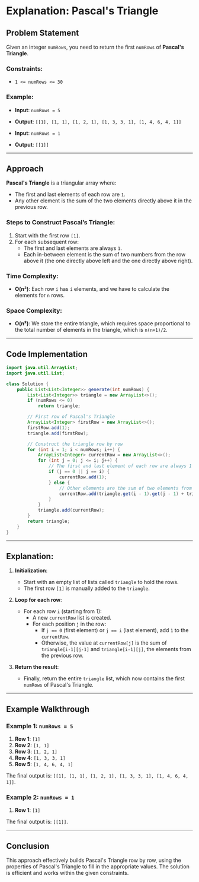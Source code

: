 # Explanation: Pascal's Triangle

## Problem Statement

Given an integer `numRows`, you need to return the first `numRows` of **Pascal's Triangle**.

### Constraints:
- `1 <= numRows <= 30`

### Example:

- **Input**: `numRows = 5`
- **Output**: `[[1], [1, 1], [1, 2, 1], [1, 3, 3, 1], [1, 4, 6, 4, 1]]`

- **Input**: `numRows = 1`
- **Output**: `[[1]]`

---

## Approach

**Pascal's Triangle** is a triangular array where:
- The first and last elements of each row are `1`.
- Any other element is the sum of the two elements directly above it in the previous row.

### Steps to Construct Pascal’s Triangle:
1. Start with the first row `[1]`.
2. For each subsequent row:
   - The first and last elements are always `1`.
   - Each in-between element is the sum of two numbers from the row above it (the one directly above left and the one directly above right).

### Time Complexity:
- **O(n²)**: Each row `i` has `i` elements, and we have to calculate the elements for `n` rows.

### Space Complexity:
- **O(n²)**: We store the entire triangle, which requires space proportional to the total number of elements in the triangle, which is `n(n+1)/2`.

---

## Code Implementation

```java
import java.util.ArrayList;
import java.util.List;

class Solution {
    public List<List<Integer>> generate(int numRows) {
        List<List<Integer>> triangle = new ArrayList<>();
        if (numRows <= 0)
            return triangle;

        // First row of Pascal's Triangle
        ArrayList<Integer> firstRow = new ArrayList<>();
        firstRow.add(1);
        triangle.add(firstRow);

        // Construct the triangle row by row
        for (int i = 1; i < numRows; i++) {
            ArrayList<Integer> currentRow = new ArrayList<>();
            for (int j = 0; j <= i; j++) {
                // The first and last element of each row are always 1
                if (j == 0 || j == i) {
                    currentRow.add(1);
                } else {
                    // Other elements are the sum of two elements from the row above
                    currentRow.add(triangle.get(i - 1).get(j - 1) + triangle.get(i - 1).get(j));
                }
            }
            triangle.add(currentRow);
        }
        return triangle;
    }
}
```

---

## Explanation:

1. **Initialization**:
   - Start with an empty list of lists called `triangle` to hold the rows.
   - The first row `[1]` is manually added to the `triangle`.

2. **Loop for each row**:
   - For each row `i` (starting from 1):
     - A new `currentRow` list is created.
     - For each position `j` in the row:
       - If `j == 0` (first element) or `j == i` (last element), add `1` to the `currentRow`.
       - Otherwise, the value at `currentRow[j]` is the sum of `triangle[i-1][j-1]` and `triangle[i-1][j]`, the elements from the previous row.

3. **Return the result**:
   - Finally, return the entire `triangle` list, which now contains the first `numRows` of Pascal's Triangle.

---

## Example Walkthrough

### Example 1: `numRows = 5`

1. **Row 1**: `[1]`
2. **Row 2**: `[1, 1]`
3. **Row 3**: `[1, 2, 1]`
4. **Row 4**: `[1, 3, 3, 1]`
5. **Row 5**: `[1, 4, 6, 4, 1]`

The final output is: `[[1], [1, 1], [1, 2, 1], [1, 3, 3, 1], [1, 4, 6, 4, 1]]`.

### Example 2: `numRows = 1`

1. **Row 1**: `[1]`

The final output is: `[[1]]`.

---

## Conclusion

This approach effectively builds Pascal's Triangle row by row, using the properties of Pascal's Triangle to fill in the appropriate values. The solution is efficient and works within the given constraints.​
